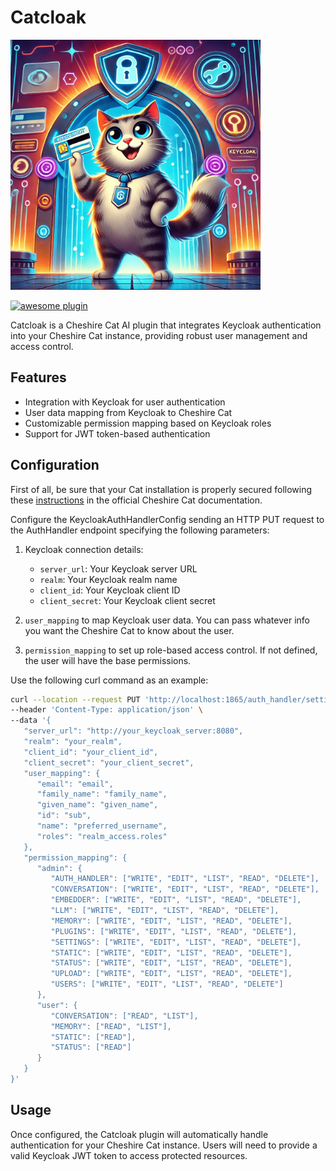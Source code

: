 # Catcloak

<img src="./assets/catcloak.png" width=400>

[![awesome plugin](https://custom-icon-badges.demolab.com/static/v1?label=&message=awesome+plugin&color=383938&style=for-the-badge&logo=cheshire_cat_ai)](https://)

Catcloak is a Cheshire Cat AI plugin that integrates Keycloak authentication into your Cheshire Cat instance, providing robust user management and access control.

## Features

- Integration with Keycloak for user authentication
- User data mapping from Keycloak to Cheshire Cat
- Customizable permission mapping based on Keycloak roles
- Support for JWT token-based authentication

## Configuration

First of all, be sure that your Cat installation is properly secured following these [instructions](https://cheshire-cat-ai.github.io/docs/production/auth/authentication/) in the official Cheshire Cat documentation.

Configure the KeycloakAuthHandlerConfig sending an HTTP PUT request to the AuthHandler endpoint specifying the following parameters:

1. Keycloak connection details:
   - `server_url`: Your Keycloak server URL
   - `realm`: Your Keycloak realm name
   - `client_id`: Your Keycloak client ID
   - `client_secret`: Your Keycloak client secret

2. `user_mapping` to map Keycloak user data. You can pass whatever info you want the Cheshire Cat to know about the user.

3. `permission_mapping` to set up role-based access control. If not defined, the user will have the base permissions.

Use the following curl command as an example:

```bash
curl --location --request PUT 'http://localhost:1865/auth_handler/settings/KeycloakAuthHandlerConfig' \
--header 'Content-Type: application/json' \
--data '{
   "server_url": "http://your_keycloak_server:8080",
   "realm": "your_realm",
   "client_id": "your_client_id",
   "client_secret": "your_client_secret",
   "user_mapping": {
      "email": "email",
      "family_name": "family_name",
      "given_name": "given_name",
      "id": "sub",
      "name": "preferred_username",
      "roles": "realm_access.roles"
   },
   "permission_mapping": {
      "admin": {
         "AUTH_HANDLER": ["WRITE", "EDIT", "LIST", "READ", "DELETE"],
         "CONVERSATION": ["WRITE", "EDIT", "LIST", "READ", "DELETE"],
         "EMBEDDER": ["WRITE", "EDIT", "LIST", "READ", "DELETE"],
         "LLM": ["WRITE", "EDIT", "LIST", "READ", "DELETE"],
         "MEMORY": ["WRITE", "EDIT", "LIST", "READ", "DELETE"],
         "PLUGINS": ["WRITE", "EDIT", "LIST", "READ", "DELETE"],
         "SETTINGS": ["WRITE", "EDIT", "LIST", "READ", "DELETE"],
         "STATIC": ["WRITE", "EDIT", "LIST", "READ", "DELETE"],
         "STATUS": ["WRITE", "EDIT", "LIST", "READ", "DELETE"],
         "UPLOAD": ["WRITE", "EDIT", "LIST", "READ", "DELETE"],
         "USERS": ["WRITE", "EDIT", "LIST", "READ", "DELETE"]
      },
      "user": {
         "CONVERSATION": ["READ", "LIST"],
         "MEMORY": ["READ", "LIST"],
         "STATIC": ["READ"],
         "STATUS": ["READ"]
      }
   }
}'
```


## Usage

Once configured, the Catcloak plugin will automatically handle authentication for your Cheshire Cat instance. Users will need to provide a valid Keycloak JWT token to access protected resources.
